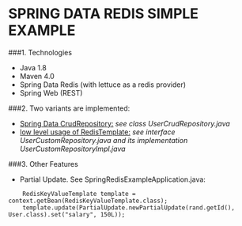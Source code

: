 # SPRING DATA REDIS SIMPLE EXAMPLE
###1. Technologies
* Java 1.8
* Maven 4.0
* Spring Data Redis (with lettuce as a redis provider)
* Spring Web (REST)

###2. Two variants are implemented:
- <u>Spring Data CrudRepository:</u> <i>see class UserCrudRepository.java</i>
- <u>low level usage of RedisTemplate:</u> <i>see interface UserCustomRepository.java and its implementation UserCustomRepositoryImpl.java</i>

###3. Other Features
- Partial Update. See SpringRedisExampleApplication.java:
```
    RedisKeyValueTemplate template = context.getBean(RedisKeyValueTemplate.class);
    template.update(PartialUpdate.newPartialUpdate(rand.getId(), User.class).set("salary", 150L));
```